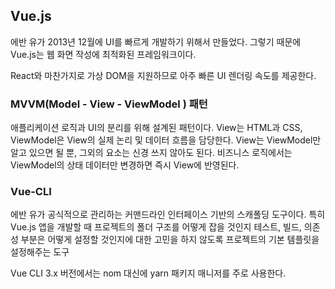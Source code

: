 ## Vue.js

에반 유가 2013년 12월에 UI를 빠르게 개발하기 위해서 만들었다. 그렇기 때문에 Vue.js는 웹 화면 작성에 최적화된 프레임워크이다. 

React와 마찬가지로 가상 DOM을 지원하므로 아주 빠른 UI 렌더링 속도를 제공한다.

### MVVM(Model - View - ViewModel ) 패턴

애플리케이션 로직과 UI의 분리를 위해 설계된 패턴이다. View는 HTML과 CSS, ViewModel은 View의 실제 논리 및 데이터 흐름을 담당한다. View는 ViewModel만 알고 있으면 될 뿐, 그외의 요소는 신경 쓰지 않아도 된다. 비즈니스 로직에서는  ViewModel의 상태 데이터만 변경하면 즉시 View에 반영된다.

### Vue-CLI

에반 유가 공식적으로 관리하는 커맨드라인 인터페이스 기반의 스캐폴딩 도구이다. 특히 Vue.js 앱을 개발할 때 프로젝트의 폴더 구조를 어떻게 잡을 것인지 테스트, 빌드, 의존성 부분은 어떻게 설정할 것인지에 대한 고민을 하지 않도록 프로젝트의 기본 템플릿을 설정해주는 도구

Vue CLI 3.x 버전에서는 nom 대신에 yarn 패키지 매니저를 주로 사용한다.
